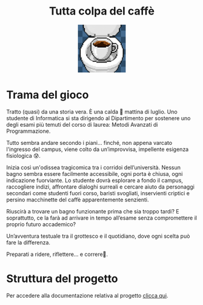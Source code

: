 <div align="center">
    <h1>Tutta colpa del caffè</h1>
    <img src="docs/img/icon.png" alt="Icona Gioco" width="25%" />
</div>

# Trama del gioco
Tratto (quasi) da una storia vera.
È una calda 🥵 mattina di luglio. Uno studente di Informatica si sta dirigendo al Dipartimento per sostenere uno degli esami più temuti del corso di laurea: Metodi Avanzati di Programmazione. 

Tutto sembra andare secondo i piani... finché, non appena varcato l'ingresso del campus, viene colto da un’improvvisa, impellente esigenza fisiologica 😰.

Inizia così un'odissea tragicomica tra i corridoi dell’università. Nessun bagno sembra essere facilmente accessibile, ogni porta è chiusa, ogni indicazione fuorviante. Lo studente dovrà esplorare a fondo il campus, raccogliere indizi, affrontare dialoghi surreali e cercare aiuto da personaggi secondari come studenti fuori corso, baristi svogliati, inservienti criptici e persino macchinette del caffè apparentemente senzienti.

Riuscirà a trovare un bagno funzionante prima che sia troppo tardi? E soprattutto, ce la farà ad arrivare in tempo all’esame senza compromettere il proprio futuro accademico?

Un’avventura testuale tra il grottesco e il quotidiano, dove ogni scelta può fare la differenza. 

Preparati a ridere, riflettere... e correre💨.

# Struttura del progetto

Per accedere alla documentazione relativa al progetto [clicca qui](docs/Report.md).